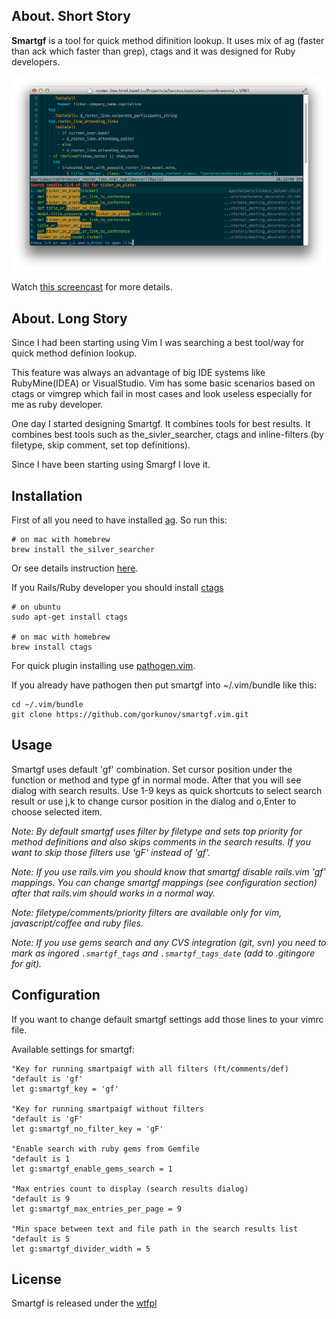 About. Short Story
------------------
**Smartgf** is a tool for quick method difinition lookup. It uses mix of ag (faster than ack which faster than grep), ctags and it was designed for Ruby developers.

![smartgf.vim](https://github.com/gorkunov/smartgf.vim/raw/master/_assets/smartgf.png)
 
Watch [this screencast](https://vimeo.com/56636037) for more details.

About. Long Story
------------------
Since I had been starting using Vim I was searching a best tool/way for quick method definion lookup.

This feature was always an advantage of big IDE systems like RubyMine(IDEA) or VisualStudio. 
Vim has some basic scenarios based on ctags or vimgrep 
which fail in most cases and look useless especially for me as ruby developer.

One day I started designing Smartgf. It combines tools for best results. 
It combines best tools such as the\_sivler\_searcher, ctags and inline-filters (by filetype, skip comment, set top definitions).

Since I have been starting using Smargf I love it.

Installation
------------
First of all you need to have installed [ag](https://github.com/ggreer/the_silver_searcher). So run this:

    # on mac with homebrew
    brew install the_silver_searcher

Or see details instruction [here](https://github.com/ggreer/the_silver_searcher).

If you Rails/Ruby developer you should install [ctags](http://ctags.sourceforge.net/)

    # on ubuntu
    sudo apt-get install ctags

    # on mac with homebrew
    brew install ctags

For quick plugin installing use [pathogen.vim](https://github.com/tpope/vim-pathogen).

If you already have pathogen then put smartgf into ~/.vim/bundle like this:

    cd ~/.vim/bundle
    git clone https://github.com/gorkunov/smartgf.vim.git

Usage
-----
Smartgf uses default 'gf' combination. Set cursor position under the function 
or method and type gf in normal mode. After that you will see dialog with search results. 
Use 1-9 keys as quick shortcuts to select search result or use j,k to change cursor 
position in the dialog and o,Enter to choose selected item.

*Note: By default smartgf uses filter by filetype and sets top priority for method definitions 
and also skips comments in the search results. If you want to skip those filters use 'gF' instead of 'gf'.*

*Note: If you use rails.vim you should know that smartgf disable rails.vim 'gf' mappings.
You can change smartgf mappings (see configuration section) after that rails.vim should works in a normal way.*

*Note: filetype/comments/priority filters are available only for vim, javascript/coffee and ruby files.*

*Note: If you use gems search and any CVS integration (git, svn) you need
to mark as ingored ```.smartgf_tags``` and ```.smartgf_tags_date``` (add to .gitingore for git).*

Configuration
-------------
If you want to change default smartgf settings add those lines to your vimrc file.

Available settings for smartgf:

```viml
"Key for running smartpaigf with all filters (ft/comments/def)
"default is 'gf'
let g:smartgf_key = 'gf'

"Key for running smartpaigf without filters
"default is 'gF'
let g:smartgf_no_filter_key = 'gF'

"Enable search with ruby gems from Gemfile
"default is 1
let g:smartgf_enable_gems_search = 1

"Max entries count to display (search results dialog)
"default is 9
let g:smartgf_max_entries_per_page = 9

"Min space between text and file path in the search results list
"default is 5
let g:smartgf_divider_width = 5
```

License
-------
Smartgf is released under the [wtfpl](http://sam.zoy.org/wtfpl/COPYING)
